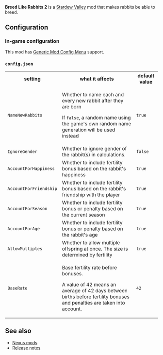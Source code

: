 **Breed Like Rabbits 2** is a [Stardew Valley](https://www.stardewvalley.net/) mod that makes rabbits be able to breed.

## Configuration

### In-game configuration

This mod has [Generic Mod Config Menu](https://www.nexusmods.com/stardewvalley/mods/5098) support.

### `config.json`

<table>
<tr>
<th>setting</th>
<th>what it affects</th>
<th>default value</th>
</tr>
<tr>
<td><code>NameNewRabbits</code></td>
<td>

Whether to name each and every new rabbit after they are born

If `false`, a random name using the game's own random name generation will be used instead 

</td>
<td><code>true</code></td>
</tr>
<tr>
<td><code>IgnoreGender</code></td>
<td>Whether to ignore gender of the rabbit(s) in calculations.</td>
<td><code>false</code></td>
</tr>
<tr>
<td><code>AccountForHappiness</code></td>
<td>Whether to include fertility bonus based on the rabbit's happiness</td>
<td><code>true</code></td>
</tr>
<tr>
<td><code>AccountForFriendship</code></td>
<td>Whether to include fertility bonus based on the rabbit's friendship with the player</td>
<td><code>true</code></td>
</tr>
<tr>
<td><code>AccountForSeason</code></td>
<td>Whether to include fertility bonus or penalty based on the current season</td>
<td><code>true</code></td>
</tr>
<tr>
<td><code>AccountForAge</code></td>
<td>Whether to include fertility bonus or penalty based on the rabbit's age</td>
<td><code>true</code></td>
</tr>
<tr>
<td><code>AllowMultiples</code></td>
<td>Whether to allow multiple offspring at once. The size is determined by fertility</td>
<td><code>true</code></td>
</tr>
<tr>
<td><code>BaseRate</code></td>
<td>

Base fertility rate before bonuses. 

A value of 42 means an average of 42 days between births before fertility bonuses and penalties are taken into account.

</td>
<td><code>42</code></td>
</tr>
</table>

## See also

- [Nexus mods](https://www.nexusmods.com/stardewvalley/mods/3429)
- [Release notes](release-notes.md)